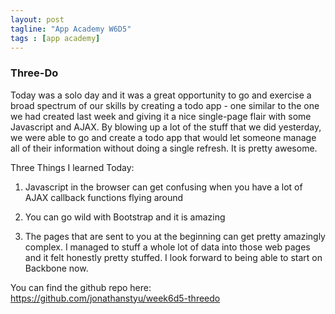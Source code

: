 ```yaml
---
layout: post
tagline: "App Academy W6D5"
tags : [app academy]
---
```



### Three-Do

Today was a solo day and it was a great opportunity to go and exercise a broad spectrum of our skills by creating a todo app - one similar to the one we had created last week and giving it a nice single-page flair with some Javascript and AJAX. By blowing up a lot of the stuff that we did yesterday, we were able to go and create a todo app that would let someone manage all of their information without doing a single refresh. It is pretty awesome.

Three Things I learned Today:

1) Javascript in the browser can get confusing when you have a lot of AJAX callback functions flying around

2) You can go wild with Bootstrap and it is amazing

3) The pages that are sent to you at the beginning can get pretty amazingly complex. I managed to stuff a whole lot of data into those web pages and it felt honestly pretty stuffed. I look forward to being able to start on Backbone now.

You can find the github repo here: https://github.com/jonathanstyu/week6d5-threedo